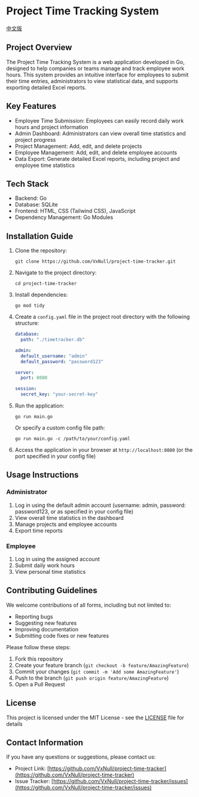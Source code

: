 # Project Time Tracking System

[中文版](README.md)

## Project Overview

The Project Time Tracking System is a web application developed in Go, designed to help companies or teams manage and track employee work hours. This system provides an intuitive interface for employees to submit their time entries, administrators to view statistical data, and supports exporting detailed Excel reports.

## Key Features

- Employee Time Submission: Employees can easily record daily work hours and project information
- Admin Dashboard: Administrators can view overall time statistics and project progress
- Project Management: Add, edit, and delete projects
- Employee Management: Add, edit, and delete employee accounts
- Data Export: Generate detailed Excel reports, including project and employee time statistics

## Tech Stack

- Backend: Go
- Database: SQLite
- Frontend: HTML, CSS (Tailwind CSS), JavaScript
- Dependency Management: Go Modules

## Installation Guide

1. Clone the repository:
   ```
   git clone https://github.com/VxNull/project-time-tracker.git
   ```

2. Navigate to the project directory:
   ```
   cd project-time-tracker
   ```

3. Install dependencies:
   ```
   go mod tidy
   ```

4. Create a `config.yaml` file in the project root directory with the following structure:
   ```yaml
   database:
     path: "./timetracker.db"
   
   admin:
     default_username: "admin"
     default_password: "password123"
   
   server:
     port: 8080
   
   session:
     secret_key: "your-secret-key"
   ```

5. Run the application:
   ```
   go run main.go
   ```
   
   Or specify a custom config file path:
   ```
   go run main.go -c /path/to/your/config.yaml
   ```

6. Access the application in your browser at `http://localhost:8080` (or the port specified in your config file)

## Usage Instructions

### Administrator

1. Log in using the default admin account (username: admin, password: password123, or as specified in your config file)
2. View overall time statistics in the dashboard
3. Manage projects and employee accounts
4. Export time reports

### Employee

1. Log in using the assigned account
2. Submit daily work hours
3. View personal time statistics

## Contributing Guidelines

We welcome contributions of all forms, including but not limited to:

- Reporting bugs
- Suggesting new features
- Improving documentation
- Submitting code fixes or new features

Please follow these steps:

1. Fork this repository
2. Create your feature branch (`git checkout -b feature/AmazingFeature`)
3. Commit your changes (`git commit -m 'Add some AmazingFeature'`)
4. Push to the branch (`git push origin feature/AmazingFeature`)
5. Open a Pull Request

## License

This project is licensed under the MIT License - see the [LICENSE](LICENSE) file for details

## Contact Information

If you have any questions or suggestions, please contact us:

- Project Link: [https://github.com/VxNull/project-time-tracker](https://github.com/VxNull/project-time-tracker)
- Issue Tracker: [https://github.com/VxNull/project-time-tracker/issues](https://github.com/VxNull/project-time-tracker/issues)
